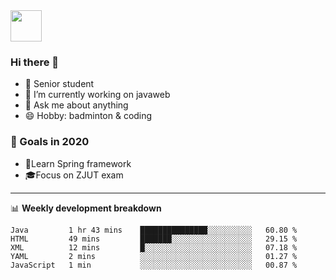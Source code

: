 <img src="https://github.com/egoist/egoist/raw/master/balloon.gif" width="50">

### Hi there 🐏

- 🌱 Senior student
- 🔭 I’m currently working on javaweb
- 💬 Ask me about anything
- 😄 Hobby: badminton & coding

### 🚀 Goals in 2020
+ 🍃Learn Spring framework
+ 🎓Focus on ZJUT exam
-------

📊 **Weekly development breakdown**
<!--START_SECTION:waka-->
```text
Java         1 hr 43 mins    ███████████████░░░░░░░░░░   60.80 % 
HTML         49 mins         ███████░░░░░░░░░░░░░░░░░░   29.15 % 
XML          12 mins         █░░░░░░░░░░░░░░░░░░░░░░░░   07.18 % 
YAML         2 mins          ░░░░░░░░░░░░░░░░░░░░░░░░░   01.27 % 
JavaScript   1 min           ░░░░░░░░░░░░░░░░░░░░░░░░░   00.87 %
```
<!--END_SECTION:waka-->
